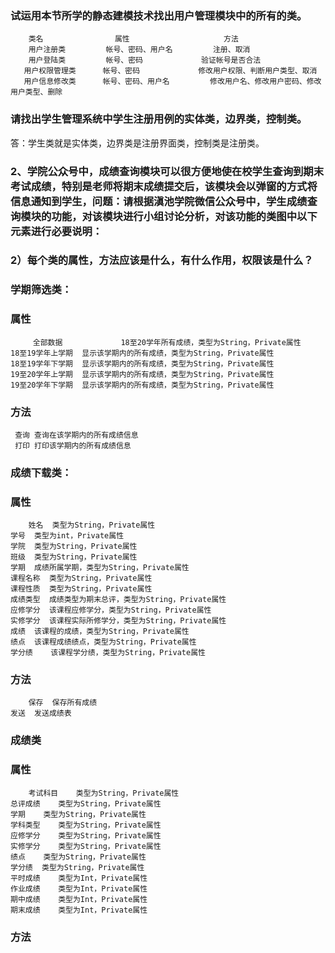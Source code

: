 ### 试运用本节所学的静态建模技术找出用户管理模块中的所有的类。
        类名	              属性            	     方法
        用户注册类         帐号、密码、用户名	        注册、取消
        用户登陆类         帐号、密码	            验证帐号是否合法
       用户权限管理类	    帐号、密码	          修改用户权限、判断用户类型、取消
       用户信息修改类	    帐号、密码、用户名	      修改用户名、修改用户密码、修改用户类型、删除

### 请找出学生管理系统中学生注册用例的实体类，边界类，控制类。
答：学生类就是实体类，边界类是注册界面类，控制类是注册类。


### 2、学院公众号中，成绩查询模块可以很方便地使在校学生查询到期末考试成绩，特别是老师将期末成绩提交后，该模块会以弹窗的方式将信息通知到学生，问题：请根据滇池学院微信公众号中，学生成绩查询模块的功能，对该模块进行小组讨论分析，对该功能的类图中以下元素进行必要说明：
### 2）每个类的属性，方法应该是什么，有什么作用，权限该是什么？
### 学期筛选类：
### 属性	
         全部数据	          18至20学年所有成绩，类型为String，Private属性
	18至19学年上学期	显示该学期内的所有成绩，类型为String，Private属性
	18至19学年下学期	显示该学期内的所有成绩，类型为String，Private属性
	19至20学年上学期	显示该学期内的所有成绩，类型为String，Private属性
	19至20学年下学期	显示该学期内的所有成绩，类型为String，Private属性
### 方法	
     查询	查询在该学期内的所有成绩信息
     打印	打印该学期内的所有成绩信息
     
### 成绩下载类：
### 属性	
        姓名	类型为String，Private属性
	学号	类型为int，Private属性
	学院	类型为String，Private属性
	班级	类型为String，Private属性
	学期	成绩所属学期，类型为String，Private属性
	课程名称  类型为String，Private属性
	课程性质  类型为String，Private属性
	成绩类型  成绩类型为期末总评，类型为String，Private属性
	应修学分  该课程应修学分，类型为String，Private属性
	实修学分  该课程实际所修学分，类型为String，Private属性
	成绩	该课程的成绩，类型为String，Private属性
	绩点	该课程成绩绩点，类型为String，Private属性
	学分绩    该课程学分绩，类型为String，Private属性
### 方法	
        保存	保存所有成绩
	发送	发送成绩表

### 成绩类
### 属性	
        考试科目	类型为String，Private属性
	总评成绩	类型为String，Private属性
	学期	  类型为String，Private属性
	学科类型	类型为String，Private属性
	应修学分	类型为String，Private属性
	实修学分	类型为String，Private属性
	绩点	  类型为String，Private属性
	学分绩	 类型为String，Private属性
	平时成绩	类型为Int，Private属性
	作业成绩	类型为Int，Private属性
	期中成绩	类型为Int，Private属性
	期末成绩	类型为Int，Private属性
### 方法
